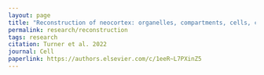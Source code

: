 ```yaml
---
layout: page
title: "Reconstruction of neocortex: organelles, compartments, cells, circuits, and activity"
permalink: research/reconstruction
tags: research
citation: Turner et al. 2022
journal: Cell
paperlink: https://authors.elsevier.com/c/1eeR~L7PXinZ5
---
```

